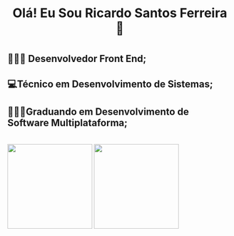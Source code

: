 <h1 align=center>Olá! Eu Sou Ricardo Santos Ferreira 👋<h1/>

## 👩🏽‍💻 Desenvolvedor Front End; 
## 💻Técnico em Desenvolvimento de Sistemas; 
## 👨🏽‍🎓Graduando em Desenvolvimento de Software Multiplataforma;

<br>

<div>

   <img height="190em" src="https://github-readme-stats.vercel.app/api/top-langs/?username=RickAe&show_icons&theme=dracula">
   <img height="190em" src="https://github-readme-stats.vercel.app/api?username=RickAE&show_icons=true&theme=dracula">
   
</div>
